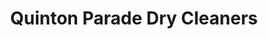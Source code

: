 ---
title: "Quinton Parade Dry Cleaners"
url: /coventry/quinton-parade-dry-cleaners/
shop: Wäscherei
---
